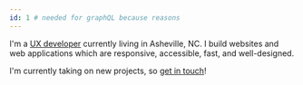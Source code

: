 ```yaml
---
id: 1 # needed for graphQL because reasons
---
```

I'm a [UX developer](about) currently living in Asheville, NC. I build websites and web applications which are responsive, accessible, fast, and well-designed.

I'm currently taking on new projects, so [get in touch](contact)!
